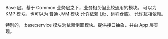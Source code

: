 Base 层，基于 Common 业务层之下，业务相关但比较通用的模块。
可以为 KMP 模块，也可以为 普通 JVM 模块
允许依赖 Lib、远程仓库。
允许互相依赖。

特别的，:base:service 模块为依赖倒置模块。提供接口抽象，并由 App 层实现。